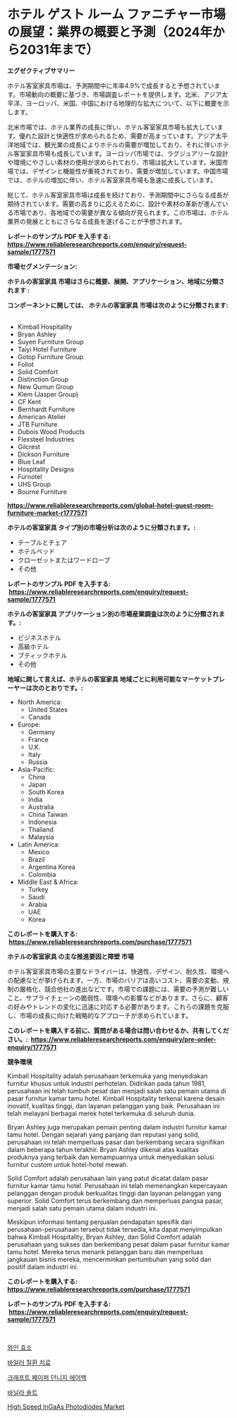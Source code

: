 <p><h1>ホテル ゲスト ルーム ファニチャー市場の展望：業界の概要と予測（2024年から2031年まで）</h1></p><p><strong>エグゼクティブサマリー</strong></p>
<p><p>ホテル客室家具市場は、予測期間中に年率4.9%で成長すると予想されています。市場動向の概要に基づき、市場調査レポートを提供します。北米、アジア太平洋、ヨーロッパ、米国、中国における地理的な拡大について、以下に概要を示します。</p><p>北米市場では、ホテル業界の成長に伴い、ホテル客室家具市場も拡大しています。優れた設計と快適性が求められるため、需要が高まっています。アジア太平洋地域では、観光業の成長によりホテルの需要が増加しており、それに伴いホテル客室家具市場も成長しています。ヨーロッパ市場では、ラグジュアリーな設計や環境にやさしい素材の使用が求められており、市場は拡大しています。米国市場では、デザインと機能性が重視されており、需要が増加しています。中国市場では、ホテルの増加に伴い、ホテル客室家具市場も急速に成長しています。</p><p>総じて、ホテル客室家具市場は成長を続けており、予測期間中にさらなる成長が期待されています。需要の高まりに応えるために、設計や素材の革新が進んでいる市場であり、各地域での需要が異なる傾向が見られます。この市場は、ホテル業界の発展とともにさらなる成長を遂げることが予想されます。</p></p>
<p><strong>レポートのサンプル PDF を入手する: <a href="https://www.reliableresearchreports.com/enquiry/request-sample/1777571">https://www.reliableresearchreports.com/enquiry/request-sample/1777571</a></strong></p>
<p><strong>市場セグメンテーション:</strong></p>
<p><strong> ホテルの客室家具 市場はさらに概要、展開、アプリケーション、地域に分類されます :</strong></p>
<p><strong>コンポーネントに関しては、 ホテルの客室家具 市場は次のように分類されます: &nbsp;</strong></p>
<p><ul><li>Kimball Hospitality</li><li>Bryan Ashley</li><li>Suyen Furniture Group</li><li>Taiyi Hotel Furniture</li><li>Gotop Furniture Group</li><li>Foliot</li><li>Solid Comfort</li><li>Distinction Group</li><li>New Qumun Group</li><li>Klem (Jasper Group)</li><li>CF Kent</li><li>Bernhardt Furniture</li><li>American Atelier</li><li>JTB Furniture</li><li>Dubois Wood Products</li><li>Flexsteel Industries</li><li>Gilcrest</li><li>Dickson Furniture</li><li>Blue Leaf</li><li>Hospitality Designs</li><li>Furnotel</li><li>UHS Group</li><li>Bourne Furniture</li></ul></p>
<p><strong><a href="https://www.reliableresearchreports.com/global-hotel-guest-room-furniture-market-r1777571">https://www.reliableresearchreports.com/global-hotel-guest-room-furniture-market-r1777571</a></strong></p>
<p><strong> ホテルの客室家具 タイプ別の市場分析は次のように分類されます。:</strong></p>
<p><ul><li>テーブルとチェア</li><li>ホテルベッド</li><li>クローゼットまたはワードローブ</li><li>その他</li></ul></p>
<p><strong>レポートのサンプル PDF を入手する: &nbsp;<a href="https://www.reliableresearchreports.com/enquiry/request-sample/1777571">https://www.reliableresearchreports.com/enquiry/request-sample/1777571</a></strong></p>
<p><strong> ホテルの客室家具 アプリケーション別の市場産業調査は次のように分類されます。:</strong></p>
<p><ul><li>ビジネスホテル</li><li>高級ホテル</li><li>ブティックホテル</li><li>その他</li></ul></p>
<p><strong>地域に関して言えば、ホテルの客室家具 地域ごとに利用可能なマーケットプレーヤーは次のとおりです。:</strong></p>
<p><ul>
    <li>
        North America:
        <ul>
            <li>United States</li>
            <li>Canada</li>
        </ul>
    </li>
    <li>
        Europe:
        <ul>
            <li>Germany</li>
            <li>France</li>
            <li>U.K.</li>
            <li>Italy</li>
            <li>Russia</li>
        </ul>
    </li>
    <li>
        Asia-Pacific:
        <ul>
            <li>China</li>
            <li>Japan</li>
            <li>South Korea</li>
            <li>India</li>
            <li>Australia</li>
            <li>China Taiwan</li>
            <li>Indonesia</li>
            <li>Thailand</li>
            <li>Malaysia</li>
        </ul>
    </li>
    <li>
        Latin America:
        <ul>
            <li>Mexico</li>
            <li>Brazil</li>
            <li>Argentina Korea</li>
            <li>Colombia</li>
        </ul>
    </li>
    <li>
        Middle East & Africa:
        <ul>
            <li>Turkey</li>
            <li>Saudi</li>
            <li>Arabia</li>
            <li>UAE</li>
            <li>Korea</li>
        </ul>
    </li>
    </ul></p>
<p><strong>このレポートを購入する: &nbsp;<a href="https://www.reliableresearchreports.com/purchase/1777571">https://www.reliableresearchreports.com/purchase/1777571</a></strong></p>
<p><strong>ホテルの客室家具 の主な推進要因と障壁 市場</strong></p>
<p><p>ホテル客室家具市場の主要なドライバーは、快適性、デザイン、耐久性、環境への配慮などが挙げられます。一方、市場のバリアは高いコスト、需要の変動、規制の厳格化、競合他社の進出などです。市場での課題には、需要の予測が難しいこと、サプライチェーンの脆弱性、環境への影響などがあります。さらに、顧客の好みやトレンドの変化に迅速に対応する必要があります。これらの課題を克服し、市場の成長に向けた戦略的なアプローチが求められています。</p></p>
<p><strong>このレポートを購入する前に、質問がある場合は問い合わせるか、共有してください。:&nbsp; <a href="https://www.reliableresearchreports.com/enquiry/pre-order-enquiry/1777571">https://www.reliableresearchreports.com/enquiry/pre-order-enquiry/1777571</a></strong></p>
<p><strong>競争環境</strong></p>
<p><p>Kimball Hospitality adalah perusahaan terkemuka yang menyediakan furnitur khusus untuk industri perhotelan. Didirikan pada tahun 1981, perusahaan ini telah tumbuh pesat dan menjadi salah satu pemain utama di pasar furnitur kamar tamu hotel. Kimball Hospitality terkenal karena desain inovatif, kualitas tinggi, dan layanan pelanggan yang baik. Perusahaan ini telah melayani berbagai merek hotel terkemuka di seluruh dunia.</p><p>Bryan Ashley juga merupakan pemain penting dalam industri furnitur kamar tamu hotel. Dengan sejarah yang panjang dan reputasi yang solid, perusahaan ini telah memperluas pasar dan berkembang secara signifikan dalam beberapa tahun terakhir. Bryan Ashley dikenal atas kualitas produknya yang terbaik dan kemampuannya untuk menyediakan solusi furnitur custom untuk hotel-hotel mewah.</p><p>Solid Comfort adalah perusahaan lain yang patut dicatat dalam pasar furnitur kamar tamu hotel. Perusahaan ini telah memenangkan kepercayaan pelanggan dengan produk berkualitas tinggi dan layanan pelanggan yang superior. Solid Comfort terus berkembang dan memperluas pangsa pasar, menjadi salah satu pemain utama dalam industri ini.</p><p>Meskipun informasi tentang penjualan pendapatan spesifik dari perusahaan-perusahaan tersebut tidak tersedia, kita dapat menyimpulkan bahwa Kimball Hospitality, Bryan Ashley, dan Solid Comfort adalah perusahaan yang sukses dan berkembang pesat dalam pasar furnitur kamar tamu hotel. Mereka terus menarik pelanggan baru dan memperluas jangkauan bisnis mereka, mencerminkan pertumbuhan yang solid dan positif dalam industri ini.</p></p>
<p><strong>このレポートを購入する: &nbsp; <a href="https://www.reliableresearchreports.com/purchase/1777571">https://www.reliableresearchreports.com/purchase/1777571</a></strong></p>
<p><strong>レポートのサンプル PDF を入手する: &nbsp;<a href="https://www.reliableresearchreports.com/enquiry/request-sample/1777571">https://www.reliableresearchreports.com/enquiry/request-sample/1777571</a></strong><strong></strong></p>
<p>&nbsp;</p>
<p><p><a href="https://github.com/vsoq0zknh59/Market-Research-Report-List-1/blob/main/178292523768.md">와인 효소</a></p><p><a href="https://github.com/Tristiarton768456/Market-Research-Report-List-1/blob/main/680787923769.md">바일러 질환 치료</a></p><p><a href="https://medium.com/@jerrodhilll68/%ED%81%AC%EB%9E%98%ED%94%84%ED%8A%B8-%EC%A2%85%EC%9D%B4-%ED%8C%A8%ED%82%B9%EC%9A%A9-%EA%B3%B5%EA%B8%B0%EB%B0%B1-%EC%8B%9C%EC%9E%A5-%EC%A1%B0%EC%82%AC-%EB%B3%B4%EA%B3%A0%EC%84%9C-2024%EB%85%84%EB%B6%80%ED%84%B0-2031%EB%85%84%EA%B9%8C%EC%A7%80%EC%9D%98-%EC%97%AD%EC%82%AC-%EB%B0%8F-%EC%98%88%EC%B8%A1-28c491420270">크래프트 페이퍼 던니지 에어백</a></p><p><a href="https://medium.com/@constantinvon/%EB%B0%94%EB%8B%90%EB%9D%BC-%EC%86%94%ED%8A%B8-%EC%8B%9C%EC%9E%A5%EC%9D%80-%EC%8B%9C%EC%9E%A5-%EC%A0%90%EC%9C%A0%EC%9C%A8-%EA%B7%9C%EB%AA%A8-%EB%B0%8F-2031%EB%85%84%EA%B9%8C%EC%A7%80%EC%9D%98-%EC%98%88%EC%83%81-%EC%98%88%EC%B8%A1%EC%97%90-%EC%B4%88%EC%A0%90%EC%9D%84-%EB%A7%9E%EC%B6%94%EA%B3%A0-%EC%9E%88%EC%8A%B5%EB%8B%88%EB%8B%A4-0c32b79c2b57">바닐라 솔트</a></p><p><a href="https://iodized-pantydraco-05c.notion.site/High-Speed-InGaAs-Photodiodes-Market-Size-CAGR-Trends-2024-2030-824c377c4ec24b8cb7dea8df77226c85">High Speed InGaAs Photodiodes Market</a></p></p>
